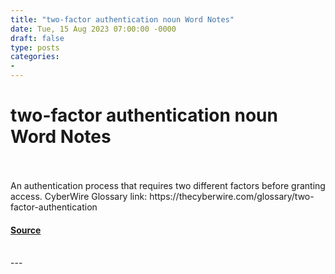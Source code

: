 ```yaml
---
title: "two-factor authentication noun Word Notes"
date: Tue, 15 Aug 2023 07:00:00 -0000
draft: false
type: posts
categories: 
- 
---
```

# two-factor authentication noun Word Notes

<br/>

<br/>
An authentication process that requires two different factors before granting access. CyberWire Glossary link: https://thecyberwire.com/glossary/two-factor-authentication

#### [Source](https://thecyberwire.com/podcasts/word-notes/156/notes)

<br/>
---
